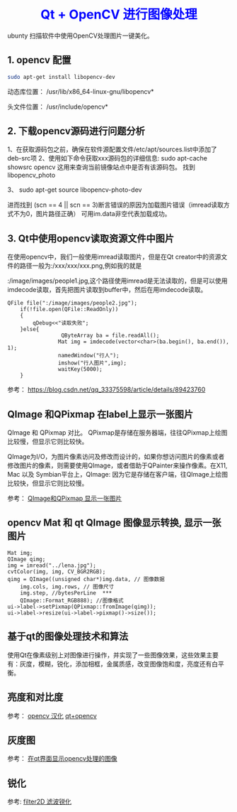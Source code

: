 # <center><b><font color=blue>Qt + OpenCV 进行图像处理</font></b></center>
ubunty 扫描软件中使用OpenCV处理图片一键美化。

## 1. opencv 配置
``` bash
sudo apt-get install libopencv-dev
```

动态库位置：
/usr/lib/x86_64-linux-gnu/libopencv*

头文件位置：
/usr/include/opencv*

## 2. 下载opencv源码进行问题分析
1、在获取源码包之前，确保在软件源配置文件/etc/apt/sources.list中添加了deb-src项
2、使用如下命令获取xxx源码包的详细信息:
 sudo apt-cache showsrc opencv 这用来查询当前镜像站点中是否有该源码包。
 找到libopencv_photo

 3、 sudo apt-get source libopencv-photo-dev

进而找到 (scn == 4 || scn == 3)断言错误的原因为加载图片错误（imread读取方式不为0，图片路径正确）
可用im.data非空代表加载成功。


## 3. Qt中使用opencv读取资源文件中图片
在使用opencv中，我们一般使用imread读取图片，但是在Qt creator中的资源文件的路径一般为:/xxx/xxx/xxx.png,例如我的就是

:/image/images/people1.jpg,这个路径使用imread是无法读取的，但是可以使用imdecode读取，首先把图片读取到buffer中，然后在用imdecode读取。

```opencv
QFile file(":/image/images/people2.jpg");
    if(!file.open(QFile::ReadOnly))
    {
        qDebug<<"读取失败";
    }else{
                 QByteArray ba = file.readAll();
                Mat img = imdecode(vector<char>(ba.begin(), ba.end()), 1);
                namedWindow("行人");
                imshow("行人图片",img);
                waitKey(5000);
    }
```
参考： https://blog.csdn.net/qq_33375598/article/details/89423760


## QImage 和QPixmap 在label上显示一张图片
QImage 和 QPixmap 对比。
QPixmap是存储在服务器端，往往QPixmap上绘图比较慢，但显示它则比较快。

QImage为I/O，为图片像素访问及修改而设计的，如果你想访问图片的像素或者修改图片的像素，则需要使用QImage，或者借助于QPainter来操作像素。在X11, Mac 以及 Symbian平台上，QImage: 因为它是存储在客户端，往QImage上绘图比较快，但显示它则比较慢。

参考：
[QImage和QPixmap 显示一张图片](https://www.cnblogs.com/wxl845235800/p/10769807.html)


## opencv Mat 和 qt QImage 图像显示转换, 显示一张图片
``` opencv
Mat img;  
QImage qimg;  
img = imread("../lena.jpg");  
cvtColor(img, img, CV_BGR2RGB);  
qimg = QImage((unsigned char*)img.data, // 图像数据  
    img.cols, img.rows, // 图像尺寸
    img.step, //bytesPerLine  ***
    QImage::Format_RGB888); //图像格式
ui->label->setPixmap(QPixmap::fromImage(qimg));
ui->label->resize(ui->label->pixmap()->size());
```

## 基于qt的图像处理技术和算法
使用Qt在像素级别上对图像进行操作，并实现了一些图像效果，这些效果主要有：灰度，模糊，锐化，添加相框，金属质感，改变图像饱和度，亮度还有白平衡。

## 亮度和对比度

参考： 
[opencv 汉化](https://www.w3cschool.cn/opencv/opencv-c6yv2cb1.html)
[qt+opencv](https://blog.csdn.net/keith_bb/article/details/53263641)

## 灰度图
参考：
[在qt界面显示opencv处理的图像](https://blog.csdn.net/qinchang1/article/details/86769773)

## 锐化

参考:
[filter2D 滤波锐化](https://blog.csdn.net/qq_35508344/article/details/82821557)
